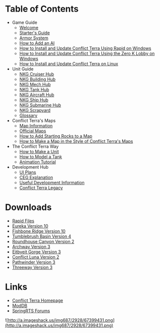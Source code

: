 # Table of Contents #

  * Game Guide
    * [Welcome](http://code.google.com/p/conflictterra/wiki/Welcome)
    * [Starter's Guide](http://code.google.com/p/conflictterra/wiki/StartsGuide2)
    * [Armor System](http://code.google.com/p/conflictterra/wiki/ArmorSystem)
    * [How to Add an AI](http://code.google.com/p/conflictterra/wiki/Adding_an_AI)
    * [How to Install and Update Conflict Terra Using Rapid on Windows](http://code.google.com/p/conflictterra/wiki/How_to_update_Conflict_Terra_using_Rapid)
    * [How to Install and Update Conflict Terra Using the Zero K Lobby on Windows](http://code.google.com/p/conflictterra/wiki/How_to_Update_Conflict_Terra_using_zk)
    * [How to Install and Update Conflict Terra on Linux](http://code.google.com/p/conflictterra/wiki/RapidOnLinux)
  * Unit Guide
    * [NKG Cruiser Hub](http://code.google.com/p/conflictterra/wiki/NKGCruiserHub)
    * [NKG Building Hub](http://code.google.com/p/conflictterra/wiki/NKGBuildingHub)
    * [NKG Mech Hub](http://code.google.com/p/conflictterra/wiki/NKGMechHub)
    * [NKG Tank Hub](http://code.google.com/p/conflictterra/wiki/NKGTankHub)
    * [NKG Aircraft Hub](http://code.google.com/p/conflictterra/wiki/NKGAircraftHub)
    * [NKG Ship Hub](http://code.google.com/p/conflictterra/wiki/NKGShipHub)
    * [NKG Submarine Hub](http://code.google.com/p/conflictterra/wiki/NKGSubmarineHub)
    * [NKG Scrapyard](http://code.google.com/p/conflictterra/wiki/NKGScrapyard)
    * [Glossary](http://code.google.com/p/conflictterra/wiki/Glossary)
  * Conflict Terra's Maps
    * [Map Information](http://code.google.com/p/conflictterra/wiki/MapInfo)
    * [Official Maps](http://code.google.com/p/conflictterra/wiki/MapOfficial)
    * [How to Add Starting Rocks to a Map](http://code.google.com/p/conflictterra/wiki/MapsAndRocks)
    * [How to Make a Map in the Style of Conflict Terra's Maps](http://code.google.com/p/conflictterra/wiki/Conflict_Terra_Map_Making)
  * The Conflict Terra Way
    * [How to Make a Unit](http://code.google.com/p/conflictterra/wiki/CTWHowtoMakeaUnit)
    * [How to Model a Tank](http://code.google.com/p/conflictterra/wiki/Simple_Tank_Wings3d)
    * [Animation Tutorial](http://code.google.com/p/conflictterra/wiki/Animation_Tutorial)
  * Development Hub
    * [UI Plans](http://code.google.com/p/conflictterra/wiki/UIPlans)
    * [CEG Explanation](http://code.google.com/p/conflictterra/wiki/CEG_Explantion)
    * [Useful Development Information](http://code.google.com/p/conflictterra/wiki/Useful_Dev_Information)
    * [Conflict Terra Legacy](http://code.google.com/p/conflictterra/wiki/CT_Legacy)

# Downloads #

  * [Rapid Files](http://conflictterra.googlecode.com/files/Spring.zip)
  * [Eureka Version 10](http://conflictterra.googlecode.com/files/CT_Eurekav10.sd7)
  * [Fishbone Ridge Version 10](http://conflictterra.googlecode.com/files/CT_Fishbone_Ridgev10.sd7)
  * [Tumblebrush Basin Version 4](http://conflictterra.googlecode.com/files/CT_Tumblebrush_Basinv4.sd7)
  * [Roundhouse Canyon Version 2](http://conflictterra.googlecode.com/files/CT_Roundhouse_Canyonv2.sd7)
  * [Archway Version 3](http://conflictterra.googlecode.com/files/CT_Archwayv3.sd7)
  * [Eitbyeit Gorge Version 3](http://conflictterra.googlecode.com/files/CT_Eitbyeit_Gorgev3.sd7)
  * [Conflict Luna Version 2](http://conflictterra.googlecode.com/files/CT_Conflict_Lunav2.sd7)
  * [Pathwinder Version 3](http://conflictterra.googlecode.com/files/CT_PathWinderv3.sd7)
  * [Threeway Version 3](http://conflictterra.googlecode.com/files/CT_Threewayv3.sd7)

# Links #

  * [Conflict Terra Homepage](https://sites.google.com/site/conflictterra/)
  * [ModDB](http://www.moddb.com/games/conflict-terra)
  * [SpringRTS Forums](http://springrts.com/phpbb/viewforum.php?f=63)

![http://a.imageshack.us/img687/2928/67399431.png](http://a.imageshack.us/img687/2928/67399431.png)